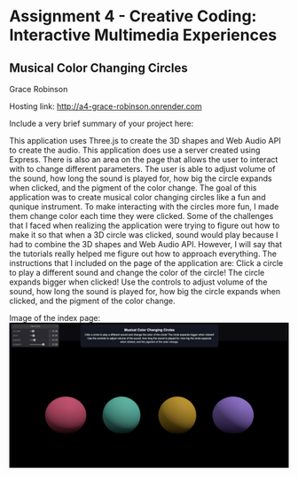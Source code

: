 Assignment 4 - Creative Coding: Interactive Multimedia Experiences
===

## Musical Color Changing Circles
Grace Robinson

Hosting link: http://a4-grace-robinson.onrender.com

Include a very brief summary of your project here:

This application uses Three.js to create the 3D shapes and Web Audio API to create the audio. This application does use a server created using Express. There is also an area on the page that allows the user to interact with to change different parameters. The user is able to adjust volume of the sound, how long the sound is played for, how big the circle expands when clicked, and the pigment of the color change. The goal of this application was to create musical color changing circles like a fun and qunique instrument. To make interacting with the circles more fun, I made them change color each time they were clicked. Some of the challenges that I faced when realizing the application were trying to figure out how to make it so that when a 3D circle was clicked, sound would play because I had to combine the 3D shapes and Web Audio API. However, I will say that the tutorials really helped me figure out how to approach everything. The instructions that I included on the page of the application are: Click a circle to play a different sound and change the color of the circle! The circle expands bigger when clicked! Use the controls to adjust volume of the sound, how long the sound is played for, how big the circle expands when clicked, and the pigment of the color change.

Image of the index page:
<img src="images/main.png"/>

